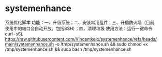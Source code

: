 # systemenhance
系统优化脚本
功能：一、升级系统；二、安装常用组件；三、开启防火墙（目前使用中的端口会自动开放，包括SSH）；四、清理垃圾
使用方法：运行一键命令 curl -sSL https://raw.githubusercontent.com/Vincentkeio/systemenhance/refs/heads/main/systemenhance.sh -o /tmp/systemenhance.sh && sudo chmod +x /tmp/systemenhance.sh && sudo bash /tmp/systemenhance.sh

